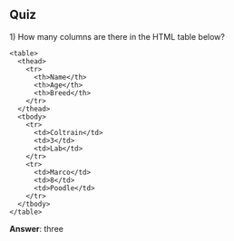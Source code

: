 ## Quiz

1\) How many columns are there in the HTML table below?

```
<table>
  <thead>
    <tr>
      <th>Name</th>
      <th>Age</th>
      <th>Breed</th>
    </tr>
  </thead>
  <tbody>
    <tr>
      <td>Coltrain</td>
      <td>3</td>
      <td>Lab</td>
    </tr>
    <tr>
      <td>Marco</td>
      <td>8</td>
      <td>Poodle</td>
    </tr>
  </tbody>
</table>
```

**Answer**: three





